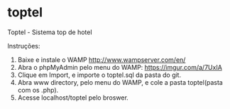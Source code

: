 # toptel
Toptel - Sistema top de hotel

Instruções:
  1. Baixe e instale o WAMP http://www.wampserver.com/en/
  2. Abra o phpMyAdmin pelo menu do WAMP: https://imgur.com/a/7UxIA
  3. Clique em Import, e importe o toptel.sql da pasta do git.
  4. Abra www directory, pelo menu do WAMP, e cole a pasta toptel(pasta com os .php).
  5. Acesse localhost/toptel pelo broswer.
  

